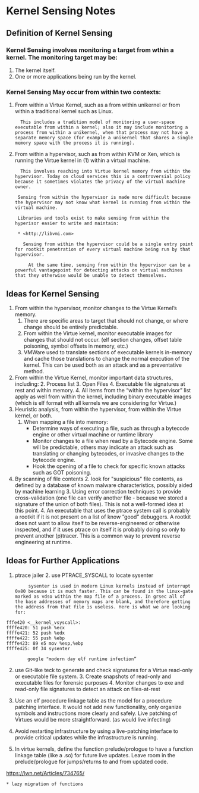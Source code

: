 
# Kernel Sensing Notes
## Definition of Kernel Sensing
### Kernel Sensing involves monitoring a target from wthin a kernel.  The monitoring target may be:
 
1. The kernel itself.
2. One or more applications being run by the kernel. 

### Kernel Sensing May occur from within two contexts:

1. From within a Virtue Kernel, such as a from within unikernel or from within a traditional kernel such as Linux.
   
         This includes a tradition model of monitoring a user-space executable from within a kernel; also it may include monitoring a process from within a unikernel, when that process may not have a separate memory space (for example a unikernel that shares a single memory space with the process it is running).  
         
             
2. From within a hypervisor, such as from within KVM or Xen, which is running the Virtue kernel in (1) within a virtual machine.
   
         This involves reaching into Virtue kernel memory from within the hypervisor. Today on cloud services this is a controversial policy because it sometimes violates the privacy of the virtual machine owner.  
         
        Sensing from within the hypervisor is made more difficult because the hypervisor may not know what kernel is running from within the virtual machine. 
        
        Libraries and tools exist to make sensing from within the hyperisor easier to write and maintain: 

		* <http://libvmi.com> 
	  
		  Sensing from within the hypervisor could be a single entry point for rootkit penetration of every virtual machine being run by that hypervisor.
		     
			At the same time, sensing from within the hypervisor can be a powerful vantagepoint for detecting attacks on virtual machines that they otherwise would be unable to detect themselves.
    
## Ideas for Kernel Sensing
1. From within the hypervisor, monitor changes to the Virtue Kernel’s memory.
	1. There are specific areas to target that should not change, or where change should be entirely predictable.
	2. From within the Virtue kernel, monitor executable images for changes that should not occur. (elf section changes, offset table poisoning, symbol offsets in memory, etc.)
	3. VMWare used to translate sections of executable kernels in-memory and cache those translations to change the normal execution of the kernel. This can be used both as an attack and as a preventative method.
1. From within the Virtue Kernel, monitor important data structures, including:
	2. Process list
	3. Open Files
	4. Executable file signatures at rest and within memory.
	4. All items from the “within the hypervisor” list apply as well from within the kernel, including binary executable images (which is elf format with all kernels we are considering for Virtue.)
5. Heuristic analysis, from within the hypervisor, from within the Virtue kernel, or both.
	1. When mapping a file into memory:
		* Determine ways of executing a file, such as through a bytecode engine or other virtual machine or runtime library
		* Monitor changes to a file when read by a Bytecode engine. Some will be predictable, others may indicate an attack such as translating or changing bytecodes, or invasive changes to the bytecode engine.
		*  Hook the opening of a file to check for specific known attacks such as GOT poisoning. 
 1. By scanning of file contents
	 2. look for "suspicious" file contents, as defined by a database of known malware characteristics, possibly aided by machine learning
	 3. Using error correction techniques to provide cross-validation (one file can verify another file - because we stored a signature of the union of both files). This is not a well-formed idea at this point.
	 4. An executable that uses the ptrace system call is probably a rootkit if it is not present on a list of know “good” debuggers. A rootkit does not want to allow itself to be reverse-engineered or otherwise inspected, and if it uses ptrace on itself it is probably doing so only to prevent another (p)tracer. This is a common way to prevent reverse engineering at runtime.

## Ideas for Further Applications

1. ptrace jailer 
	2. use PTRACE_SYSCALL to locate sysenter   

			sysenter is used in modern Linux kernels instead of interrupt 0x80 because it is much faster. This can be found in the linux-gate marked as vdso within the map file of a process. In grsec all of the base addresses of memory maps are blank, and therefore getting the address from that file is useless. Here is what we are looking for:
```assembly
fffe420 <__kernel_vsyscall>:
ffffe420: 51 push %ecx
ffffe421: 52 push %edx
ffffe422: 55 push %ebp
ffffe423: 89 e5 mov %esp,%ebp
ffffe425: 0f 34 sysenter
```  
			google "modern day elf runtime infection”  
  
  
2. use Git-like teck to generate and check signatures for a Virtue read-only or executable file system.
	3. Create snapshots of read-only and executable files for forensic purposes
	4. Monitor changes to exe and read-only file signatures to detect an attack on files-at-rest

3. Use an elf procedure linkage table as the model for a procedure patching interface. It would not add new functionality, only organize symbols and instructions more clearly and safely. Live patching of Virtues would be more straightforward. (as would live infecting)  

4. Avoid restarting infrastructure by using a live-patching interface to provide critical updates while the infrastructure is running.  

5. In virtue kernels, define the function prelude/prologue to have a function linkage table (like a .so) for future live updates. Leave room in the prelude/prologue for jumps/returns to and from updated code.

<https://lwn.net/Articles/734765/>   

	* lazy migration of functions
